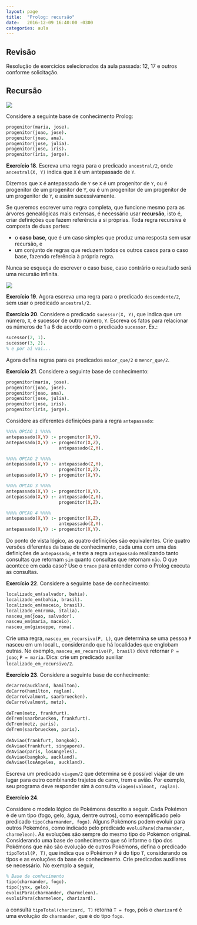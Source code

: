 ```yaml
---
layout: page
title:  "Prolog: recursão"
date:   2016-12-09 16:40:00 -0300
categories: aula
---
```


## Revisão

Resolução de exercícios selecionados da aula passada: 12, 17 e outros conforme solicitação.

## Recursão

![]({{site.baseurl}}/files/recursion.png)

Considere a seguinte base de conhecimento Prolog:

```prolog
progenitor(maria, jose).
progenitor(joao, jose).
progenitor(joao, ana).
progenitor(jose, julia).
progenitor(jose, iris).
progenitor(iris, jorge).
```

**Exercício 18**. Escreva uma regra para o predicado `ancestral/2`, onde `ancestral(X, Y)` indica que `X` é um antepassado de `Y`.

Dizemos que `X` é antepassado de `Y` se `X` é um progenitor de `Y`, ou é progenitor de um progenitor de `Y`, ou é um progenitor de um progenitor de um progenitor de `Y`, e assim sucessivamente.

Se queremos escrever uma regra completa, que funcione mesmo para as árvores genealógicas mais extensas, é necessário usar **recursão**, isto é, criar definições que fazem referência a si próprias. Toda regra recursiva é composta de duas partes:

- o **caso base**, que é um caso simples que produz uma resposta sem usar recursão, e
- um conjunto de regras que reduzem todos os outros casos para o caso base, fazendo referência à própria regra.

Nunca se esqueça de escrever o caso base, caso contrário o resultado será uma recursão infinita.

![]({{site.baseurl}}/files/infinite-patrick.gif)

**Exercício 19**. Agora escreva uma regra para o predicado `descendente/2`, sem usar o predicado `ancestral/2`.

**Exercício 20**. Considere o predicado `sucessor(X, Y)`, que indica que um número, `X`, é sucessor de outro número, `Y`. Escreva os fatos para relacionar os números de 1 a 6 de acordo com o predicado `sucessor`. Ex.:

```prolog
sucessor(2, 1).
sucessor(3, 2).
% e por aí vai...
```

Agora defina regras para os predicados `maior_que/2` e `menor_que/2`.

**Exercício 21**. Considere a seguinte base de conhecimento:

```prolog
progenitor(maria, jose).
progenitor(joao, jose).
progenitor(joao, ana).
progenitor(jose, julia).
progenitor(jose, iris).
progenitor(iris, jorge).
```

Considere as diferentes definições para a regra `antepassado`:

```prolog
%%%% OPCAO 1 %%%%
antepassado(X,Y) :- progenitor(X,Y).
antepassado(X,Y) :- progenitor(X,Z),
                    antepassado(Z,Y).

%%%% OPCAO 2 %%%%
antepassado(X,Y) :- antepassado(Z,Y),
                    progenitor(X,Z).
antepassado(X,Y) :- progenitor(X,Y).

%%%% OPCAO 3 %%%%
antepassado(X,Y) :- progenitor(X,Y).
antepassado(X,Y) :- antepassado(Z,Y),
                    progenitor(X,Z).

%%%% OPCAO 4 %%%%
antepassado(X,Y) :- progenitor(X,Z),
                    antepassado(Z,Y).
antepassado(X,Y) :- progenitor(X,Y).
```

Do ponto de vista lógico, as quatro definições são equivalentes. Crie quatro versões diferentes da base de conhecimento, cada uma com uma das definições de `antepassado`, e teste a regra `antepassado` realizando tanto consultas que retornam `sim` quanto consultas que retornam `não`. O que acontece em cada caso? Use o `trace` para entender como o Prolog executa as consultas.

<!-- As opções 1 e 4 funcionam; as opções 2 e 3 estão sujeitas a loops infinitos. -->

**Exercício 22**. Considere a seguinte base de conhecimento:

```prolog
localizado_em(salvador, bahia).
localizado_em(bahia, brasil).
localizado_em(maceio, brasil).
localizado_em(roma, italia).
nasceu_em(joao, salvador).
nasceu_em(maria, maceio).
nasceu_em(giuseppe, roma).
```

Crie uma regra, `nasceu_em_recursivo(P, L)`, que determina se uma pessoa `P` nasceu em um local `L`, considerando que há localidades que englobam outras. No exemplo, `nasceu_em_recursivo(P, brasil)` deve retornar `P = joao`; `P = maria`. Dica: crie um predicado auxiliar `localizado_em_recursivo/2`.

**Exercício 23**. Considere a seguinte base de conhecimento:

```prolog
deCarro(auckland, hamilton).
deCarro(hamilton, raglan).
deCarro(valmont, saarbruecken).
deCarro(valmont, metz).
 
deTrem(metz, frankfurt).
deTrem(saarbruecken, frankfurt).
deTrem(metz, paris).
deTrem(saarbruecken, paris).
 
deAviao(frankfurt, bangkok).
deAviao(frankfurt, singapore).
deAviao(paris, losAngeles).
deAviao(bangkok, auckland).
deAviao(losAngeles, auckland).
```

Escreva um predicado `viagem/2` que determina se é possível viajar de um lugar para outro combinando trajetos de carro, trem e avião. Por exemplo, seu programa deve responder sim à consulta `viagem(valmont, raglan)`.

**Exercício 24**. 

Considere o modelo lógico de Pokémons descrito a seguir. Cada Pokémon é de um tipo (fogo, gelo, água, dentre outros), como exemplificado pelo predicado `tipo(charmander, fogo)`. Alguns Pokémons podem evoluir para outros Pokemóns, como indicado pelo predicado `evoluiPara(charmander, charmeleon)`. As evoluções são sempre do mesmo tipo do Pokémon original. Considerando uma base de conhecimento que só informe o tipo dos Pokémons que não são evolução de outros Pokémons, defina o predicado `tipoTotal(P, T)`, que indica que o Pokémon `P` é do tipo `T`, considerando os tipos e as evoluções da base de conhecimento. Crie predicados auxiliares se necessário. No exemplo a seguir,

```prolog
% Base de conhecimento
tipo(charmander, fogo).
tipo(jynx, gelo).
evoluiPara(charmander, charmeleon).
evoluiPara(charmeleon, charizard).
```

a consulta `tipoTotal(charizard, T)` retorna `T = fogo`, pois o `charizard` é uma evolução do `charmander`, que é do tipo `fogo`.
